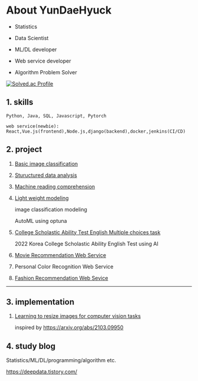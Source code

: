 # About YunDaeHyuck

- Statistics

- Data Scientist  

- ML/DL developer

- Web service developer

- Algorithm Problem Solver


[![Solved.ac Profile](http://mazassumnida.wtf/api/generate_badge?boj=gnzpstly2000)](https://solved.ac/gnzpstly2000)


## 1. skills

    Python, Java, SQL, Javascript, Pytorch  
    
    web service(newbie): React,Vue.js(frontend),Node.js,django(backend),docker,jenkins(CI/CD)


## 2. project

1) [Basic image classification](https://github.com/yundaehyuck/project-public-code/tree/master/Deep%20learning%20project/Basic%20Image%20Classification "Basic image classification")

2) [Stuructured data analysis](https://github.com/yundaehyuck/project-public-code/tree/master/Deep%20learning%20project/Structured%20Data%20Analysis "Stuructured data analysis")

3) [Machine reading comprehension](https://github.com/yundaehyuck/project-public-code/tree/master/Deep%20learning%20project/Machine%20Reading%20Comprehension "Machine reading comprehension")

4) [Light weight modeling](https://github.com/yundaehyuck/project-public-code/tree/master/Deep%20learning%20project/Light%20Weight%20Modeling "Light weight modeling")
    
    image classification modeling
    
    AutoML using optuna
    
5) [College Scholastic Ability Test English Multiple choices task](https://github.com/yundaehyuck/project-public-code/tree/master/Deep%20learning%20project/College%20Scholastic%20Ability%20Test%20English%20Multiple%20choices%20task)
    
    2022 Korea College Scholastic Ability English Test using AI

6) [Movie Recommendation Web Service](https://github.com/harimchung/moofy)

7) Personal Color Recognition Web Service

8) [Fashion Recommendation Web Sevice](https://github.com/yundaehyuck/Fashion-style-inference-AI-modeling)

***

## 3. implementation

1) [Learning to resize images for computer vision tasks](https://github.com/yundaehyuck/Learning-to-resize-images-for-computer-vision-tasks)

   inspired by https://arxiv.org/abs/2103.09950


## 4. study blog

Statistics/ML/DL/programming/algorithm etc.

https://deepdata.tistory.com/


<!--
**yundaehyuck/yundaehyuck** is a ✨ _special_ ✨ repository because its `README.md` (this file) appears on your GitHub profile.

Here are some ideas to get you started:

- 🔭 I’m currently working on ...
- 🌱 I’m currently learning ...
- 👯 I’m looking to collaborate on ...
- 🤔 I’m looking for help with ...
- 💬 Ask me about ...
- 📫 How to reach me: ...
- 😄 Pronouns: ...
- ⚡ Fun fact: ...
-->
